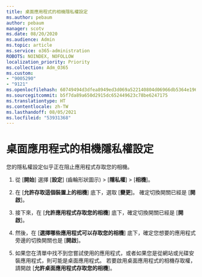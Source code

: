 ```yaml
---
title: 桌面應用程式的相機隱私權設定
ms.author: pebaum
author: pebaum
manager: scotv
ms.date: 08/20/2020
ms.audience: Admin
ms.topic: article
ms.service: o365-administration
ROBOTS: NOINDEX, NOFOLLOW
localization_priority: Priority
ms.collection: Adm_O365
ms.custom:
- "9005290"
- "9121"
ms.openlocfilehash: 60749494d3dfea8949ed3d069a522140804d06966db5364e196389ee82582197
ms.sourcegitcommit: b5f7da89a650d2915dc652449623c78be6247175
ms.translationtype: HT
ms.contentlocale: zh-TW
ms.lasthandoff: 08/05/2021
ms.locfileid: "53931368"
---
```

# <a name="camera-privacy-settings-for-desktop-apps"></a>桌面應用程式的相機隱私權設定

您的隱私權設定似乎正在阻止應用程式存取您的相機。

1.  從 [**開始**] 選擇 [**設定**] (齒輪形狀圖示) > [**隱私權**]  >  [**相機**]。

2.  在 [**允許存取這個裝置上的相機**] 底下，選取 [**變更**]。 確定切換開關已經是 [**開啟**]。

3.  接下來，在 [**允許應用程式存取您的相機**] 底下，確定切換開關已經是 [**開啟**]。

4.  然後，在 [**選擇哪些應用程式可以存取您的相機**] 底下，確定您想要的應用程式旁邊的切換開關也是 [**開啟**]。

5.  如果您在清單中找不到您嘗試使用的應用程式，或者如果您是從網站或光碟安裝應用程式，則可能是桌面應用程式。 若要啟用桌面應用程式的相機存取權，請開啟 [**允許桌面應用程式存取您的相機**]。